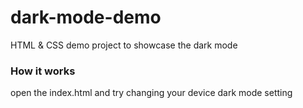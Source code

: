 # dark-mode-demo
HTML &amp; CSS demo project to showcase the dark mode
### How it works
open the index.html and try changing your device dark mode setting
